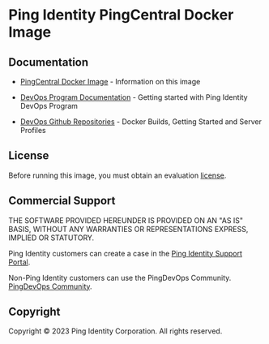 # Ping Identity PingCentral Docker Image

## Documentation

* [PingCentral Docker Image](https://devops.pingidentity.com/docker-images/pingcentral/) - Information on this image

* [DevOps Program Documentation](https://devops.pingidentity.com/) - Getting started with Ping Identity DevOps Program

* [DevOps Github Repositories](https://github.com/topics/ping-devops) - Docker Builds, Getting Started and Server Profiles

## License

Before running this image, you must obtain an evaluation [license](https://devops.pingidentity.com/how-to/devopsRegistration/).

## Commercial Support

THE SOFTWARE PROVIDED HEREUNDER IS PROVIDED ON AN "AS IS" BASIS, WITHOUT
ANY WARRANTIES OR REPRESENTATIONS EXPRESS, IMPLIED OR STATUTORY.

Ping Identity customers can create a case in the [Ping Identity Support Portal](https://support.pingidentity.com/s/).

Non-Ping Identity customers can use the PingDevOps Community. [PingDevOps Community](https://support.pingidentity.com/s/topic/0TO1W000000IF30WAG/pingdevops).

## Copyright

Copyright © 2023 Ping Identity Corporation. All rights reserved.
